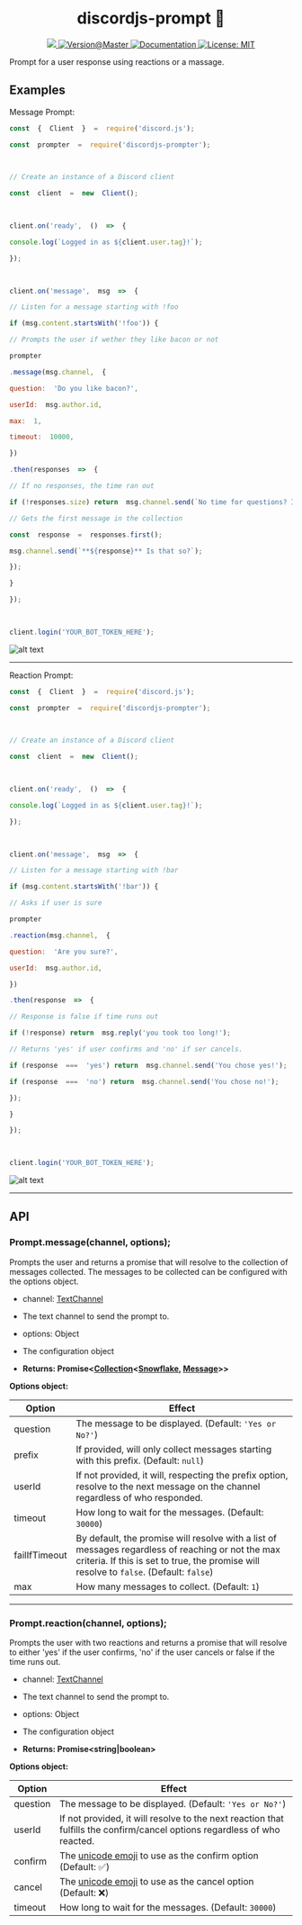 <h1  align="center">discordjs-prompt 👋</h1>

<p align="center">
<a href="https://npmjs.com/package/discordjs-prompter">
<img  src="https://img.shields.io/npm/v/discordjs-prompter.svg?cacheSeconds=2592000"  />
</a>
<a href="https://github.com/joaquimnet/discordjs-prompter#readme" target="_blank">
<img href="https://img.shields.io/github/package-json/v/joaquimnet/discordjs-prompter/master.svg?color=yellow" alt="Version@Master" />
</a>
<a  href="https://github.com/joaquimnet/discordjs-prompter#api">
<img  alt="Documentation"  src="https://img.shields.io/badge/documentation-yes-green.svg"  target="_blank"  />
</a>
<a  href="https://github.com/joaquimnet/discordjs-prompter/blob/master/LICENSE">
<img  alt="License: MIT"  src="https://img.shields.io/badge/License-MIT-green.svg"  target="_blank"  />
</a>
</p>

Prompt for a user response using reactions or a massage.

## Examples

Message Prompt:

```javascript
const  {  Client  }  =  require('discord.js');

const  prompter  =  require('discordjs-prompter');

  

// Create an instance of a Discord client

const  client  =  new  Client();

  

client.on('ready',  ()  =>  {

console.log(`Logged in as ${client.user.tag}!`);

});

  

client.on('message',  msg  =>  {

// Listen for a message starting with !foo

if (msg.content.startsWith('!foo')) {

// Prompts the user if wether they like bacon or not

prompter

.message(msg.channel,  {

question:  'Do you like bacon?',

userId:  msg.author.id,

max:  1,

timeout:  10000,

})

.then(responses  =>  {

// If no responses, the time ran out

if (!responses.size) return  msg.channel.send(`No time for questions? I see.`);

// Gets the first message in the collection

const  response  =  responses.first();

msg.channel.send(`**${response}** Is that so?`);

});

}

});

  

client.login('YOUR_BOT_TOKEN_HERE');
```

![alt text](https://i.imgur.com/nNfBXYi.gif "Answering to the bot's question.")

* * *

Reaction Prompt:

```javascript
const  {  Client  }  =  require('discord.js');

const  prompter  =  require('discordjs-prompter');

  

// Create an instance of a Discord client

const  client  =  new  Client();

  

client.on('ready',  ()  =>  {

console.log(`Logged in as ${client.user.tag}!`);

});

  

client.on('message',  msg  =>  {

// Listen for a message starting with !bar

if (msg.content.startsWith('!bar')) {

// Asks if user is sure

prompter

.reaction(msg.channel,  {

question:  'Are you sure?',

userId:  msg.author.id,

})

.then(response  =>  {

// Response is false if time runs out

if (!response) return  msg.reply('you took too long!');

// Returns 'yes' if user confirms and 'no' if ser cancels.

if (response  ===  'yes') return  msg.channel.send('You chose yes!');

if (response  ===  'no') return  msg.channel.send('You chose no!');

});

}

});

  

client.login('YOUR_BOT_TOKEN_HERE');
```

![alt text](https://i.imgur.com/Uhko2lY.gif "Reacting to the bot's message")

* * *

## API

### **Prompt.message(channel, options);**

Prompts the user and returns a promise that will resolve to the collection of messages collected. The messages to be collected can be configured with the options object.

-   channel: [TextChannel](https://discord.js.org/#/docs/main/stable/class/TextChannel)

-   The text channel to send the prompt to.

-   options: Object

-   The configuration object

-   **Returns: Promise&lt;[Collection](https://discord.js.org/#/docs/main/stable/class/TextChannel)&lt;[Snowflake](https://discord.js.org/#/docs/main/stable/typedef/Snowflake), [Message](https://discord.js.org/#/docs/main/stable/class/Message)>>**

**Options object:**

| Option | Effect |
|--|--|
| question | The message to be displayed. (Default: `'Yes or No?'`) |
| prefix | If provided, will only collect messages starting with this prefix. (Default: `null`) |
| userId | If not provided, it will, respecting the prefix option, resolve to the next message on the channel regardless of who responded. |
| timeout | How long to wait for the messages. (Default: `30000`) |
| failIfTimeout | By default, the promise will resolve with a list of messages regardless of reaching or not the max criteria. If this is set to true, the promise will resolve to `false`. (Default: `false`) |
| max | How many messages to collect. (Default: `1`) |

* * *

### **Prompt.reaction(channel, options);**

Prompts the user with two reactions and returns a promise that will resolve to either 'yes' if the user confirms, 'no' if the user cancels or false if the time runs out.

-   channel: [TextChannel](https://discord.js.org/#/docs/main/stable/class/TextChannel)

-   The text channel to send the prompt to.

-   options: Object

-   The configuration object

-   **Returns: Promise&lt;string|boolean>**

**Options object:**

| Option | Effect |
|--|--|
| question | The message to be displayed. (Default: `'Yes or No?'`) |
| userId | If not provided, it will resolve to the next reaction that fulfills the confirm/cancel options regardless of who reacted. |
| confirm | The [unicode emoji](https://unicode.org/emoji/charts/full-emoji-list.html) to use as the confirm option (Default: ✅) |
| cancel | The [unicode emoji](https://unicode.org/emoji/charts/full-emoji-list.html) to use as the cancel option (Default: ❌) |
| timeout | How long to wait for the messages. (Default: `30000`) |

